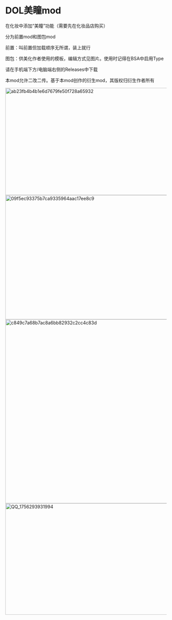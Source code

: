 # DOL美瞳mod

在化妆中添加“美瞳”功能（需要先在化妆品店购买）

分为前置mod和图包mod

前置：叫前置但加载顺序无所谓，装上就行

图包：供美化作者使用的模板，编辑方式见图片。使用时记得在BSA中启用Type

请在手机端下方/电脑端右侧的Releases中下载

本mod允许二改二传。基于本mod创作的衍生mod，其版权归衍生作者所有

<img width="821" height="334" alt="ab23fb4b4b1e6d7679fe50f728a65932" src="https://github.com/user-attachments/assets/51631024-67c3-4de9-a223-8c6e52842f84" />

<img width="963" height="387" alt="09f5ec93375b7ca9335964aac17ee8c9" src="https://github.com/user-attachments/assets/ab78bd64-1daa-4a4e-9444-0591e1797098" />

<img width="865" height="573" alt="c849c7a68b7ac8a6bb82932c2cc4c83d" src="https://github.com/user-attachments/assets/0bd15dc3-0a64-41af-acf6-b331773262e0" />

<img width="720" height="347" alt="QQ_1756293931994" src="https://github.com/user-attachments/assets/be8d43ef-e9d2-4ea9-98b7-bc26d635b6ba" />
